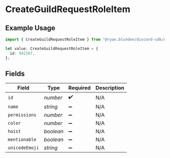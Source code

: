 # CreateGuildRequestRoleItem

## Example Usage

```typescript
import { CreateGuildRequestRoleItem } from "@ryan.blunden/discord-sdk/models/components";

let value: CreateGuildRequestRoleItem = {
  id: 942167,
};
```

## Fields

| Field              | Type               | Required           | Description        |
| ------------------ | ------------------ | ------------------ | ------------------ |
| `id`               | *number*           | :heavy_check_mark: | N/A                |
| `name`             | *string*           | :heavy_minus_sign: | N/A                |
| `permissions`      | *number*           | :heavy_minus_sign: | N/A                |
| `color`            | *number*           | :heavy_minus_sign: | N/A                |
| `hoist`            | *boolean*          | :heavy_minus_sign: | N/A                |
| `mentionable`      | *boolean*          | :heavy_minus_sign: | N/A                |
| `unicodeEmoji`     | *string*           | :heavy_minus_sign: | N/A                |